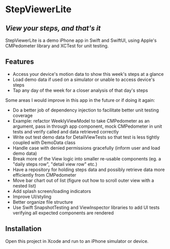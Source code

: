 # StepViewerLite
## _View your steps, and that's it_

StepViewerLite is a demo iPhone app in Swift and SwiftUI, using Apple's CMPedometer library and XCTest for unit testing.

## Features

- Access your device's motion data to show this week's steps at a glance
- Load demo data if used on a simulator or unable to access device's steps
- Tap any day of the week for a closer analysis of that day's steps

Some areas I would improve in this app in the future or if doing it again:

- Do a better job of dependency injection to facilitate better unit testing coverage
- Example: refactor WeeklyViewModel to take CMPedometer as an argument, pass in through app component, mock CMPedometer in unit tests and verify called and data retrieved correctly
- Write out test demo data for DetailViewTests so that test is less tightly coupled with DemoData class
- Handle case with denied permissions gracefully (inform user and load demo data)
- Break more of the View logic into smaller re-usable components (eg. a "daily steps row", "detail view row" etc.)
- Have a repository for holding steps data and possibly retrieve data more efficiently from CMPedometer
- Move bar chart out of list (figure out how to scroll outer view with a nested list)
- Add splash screen/loading indicators
- Improve UI/styling
- Better organize file structure
- Use Swift SnapshotTesting and ViewInspector libraries to add UI tests verifying all expected components are rendered


## Installation

Open this project in Xcode and run to an iPhone simulator or device.
